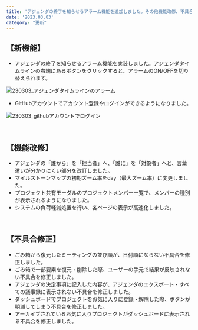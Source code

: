 ```yaml
---
title: 'アジェンダの終了を知らせるアラーム機能を追加しました。その他機能改修、不具合の修正を行いました。'
date: '2023.03.03'
category: "更新"
---
```


## 【新機能】

- アジェンダの終了を知らせるアラーム機能を実装しました。アジェンダタイムラインの右端にあるボタンをクリックすると、アラームのON/OFFを切り替えられます。

![230303_アジェンダタイムラインのアラーム](https://user-images.githubusercontent.com/92074639/223351834-0244509c-de52-4d36-98a6-e04647e6a377.png)

- GitHubアカウントでアカウント登録やログインができるようになりました。

![230303_githubアカウントでログイン](https://user-images.githubusercontent.com/92074639/223351896-3beaaed5-14b8-4999-a69f-6d03a8abf562.png)

<br>

## 【機能改修】

- アジェンダの「誰から」を「担当者」へ、「誰に」を「対象者」へと、言葉遣いが分かりにくい部分を改訂しました。
- マイルストーンマップの初期ズーム率をday（最大ズーム率）に変更しました。
- プロジェクト共有モーダルのプロジェクトメンバー一覧で、メンバーの種別が表示されるようになりました。
- システムの負荷軽減処置を行い、各ページの表示が高速化しました。

<br>

## 【不具合修正】
- ごみ箱から復元したミーティングの並び順が、日付順にならない不具合を修正しました。
- ごみ箱で一部要素を復元・削除した際、ユーザーの手元で結果が反映されない不具合を修正しました。
- アジェンダの決定事項に記入した内容が、アジェンダのエクスポート・すべての議事録に表示されない不具合を修正しました。
- ダッシュボードでプロジェクトをお気に入りに登録・解除した際、ボタンが明滅してしまう不具合を修正しました。
- アーカイブされているお気に入りプロジェクトがダッシュボードに表示される不具合を修正しました。
